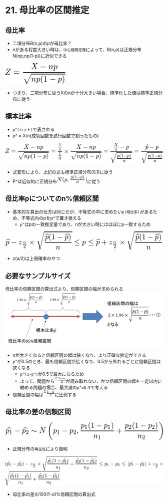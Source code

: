 # 21. 母比率の区間推定
## 母比率
* 二項分布B(n,p)のpが母比率？  
* nがある程度大きい時は、`中心極限定理`によって、B(n,p)は正規分布N(np,np(1-p))に近似できる

![](./img/120.PNG)
* つまり、二項分布に従うXのnが十分大きい場合、標準化した値は標準正規分布に従う

## 標本比率
* `p^(ハット)`で表される
* p^ = X/n(成功回数を試行回数で割ったもの)

![](./img/121.PNG)
* 式変形により、上記の式も標準正規分布(0,1)に従う
* P^は近似的に正規分布![](./img/122.PNG)に従う

## 母比率pについてのn%信頼区間
* 基本的な算出の仕方は同じだが、不等式の中に求めたい`p(母比率)`があるため、不等式内のpをp^で置き換える
  * `p^`はpの一致推定量であり、nが大きい時にはほぼにp一致するため

![](./img/123.PNG)
* z(a/2)は上側確率のやつ

## 必要なサンプルサイズ
母比率の信頼区間の算出式より、信頼区間の幅が求められる  
![](./img/124.PNG)
* nが大きくなると信頼区間の幅は狭くなり、より正確な推定ができる
* `p^`が0.5のとき、最も信頼区間が広くなり、0.5から外れるごとに信頼区間は狭くなる
  * `p^(1-p^)`が0.5で最大になるため
  * よって、問題から![](./img/125.PNG)が読み取れない、かつ信頼区間の幅を一定以内に納める問題の場合、最大値の`p^=0.5`で考える
* 信頼区間の幅は![](./img/125.PNG)に比例する

## 母比率の差の信頼区間
![](./img/126.PNG)
* 正規分布の`再生性`により自明

![](./img/127.PNG)
* 母比率の差の100(1-α)%信頼区間の算出式